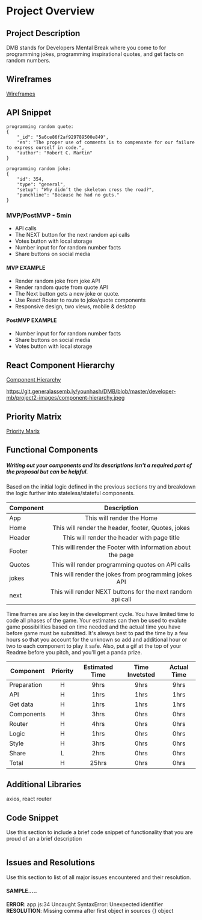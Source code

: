 # Project Overview


## Project Description

DMB stands for Developers Mental Break where you come to for programming jokes, programming inspirational quotes, and get facts on random numbers.

## Wireframes

[Wireframes](https://git.generalassemb.ly/younhash/DMB/blob/master/developer-mb/project2-images/wireframe.jpeg)

## API Snippet

```
programming random quote:
{
    "_id": "5a6ce86f2af929789500e849",
    "en": "The proper use of comments is to compensate for our failure to express ourself in code.",
    "author": "Robert C. Martin"
}

programming random joke:
{
    "id": 354,
    "type": "general",
    "setup": "Why didn’t the skeleton cross the road?",
    "punchline": "Because he had no guts."
}

```

### MVP/PostMVP - 5min

- API calls
- The NEXT button for the next random api calls
- Votes button with local storage
- Number input for for random number facts
- Share buttons on social media


#### MVP EXAMPLE

- Render random joke from joke API
- Render random quote from quote API
- The Next button gets a new joke or quote.
- Use React Router to route to joke/quote components
- Responsive design, two views, mobile & desktop

#### PostMVP EXAMPLE

- Number input for for random number facts
- Share buttons on social media
- Votes button with local storage

## React Component Hierarchy

[Component Hierarchy](https://git.generalassemb.ly/younhash/DMB/blob/master/developer-mb/project2-images/component-hierarchy.jpeg)


https://git.generalassemb.ly/younhash/DMB/blob/master/developer-mb/project2-images/component-hierarchy.jpeg

## Priority Matrix

[Priority Marix](https://git.generalassemb.ly/younhash/DMB/blob/master/developer-mb/project2-images/matrix.jpeg)

## Functional Components
##### Writing out your components and its descriptions isn't a required part of the proposal but can be helpful.

Based on the initial logic defined in the previous sections try and breakdown the logic further into stateless/stateful components. 

| Component | Description | 
| --- | :---: |  
| App | This will render the Home | 
| Home | This will render the header, footer, Quotes, jokes |
| Header | This will render the header with page title| 
| Footer | This will render the Footer with information about the page | 
| Quotes | This will render programming quotes on API calls |
| jokes | This will render the jokes from programming jokes API |
| next | This will render NEXT buttons for the next random api call |


Time frames are also key in the development cycle.  You have limited time to code all phases of the game.  Your estimates can then be used to evalute game possibilities based on time needed and the actual time you have before game must be submitted. It's always best to pad the time by a few hours so that you account for the unknown so add and additional hour or two to each component to play it safe. Also, put a gif at the top of your Readme before you pitch, and you'll get a panda prize.

| Component | Priority | Estimated Time | Time Invetsted | Actual Time |
| --- | :---: |  :---: | :---: | :---: |
| Preparation| H | 9hrs| 9hrs | 9hrs |
| API | H | 1hrs| 1hrs | 1hrs |
| Get data| H | 1hrs| 1hrs | 1hrs |
| Components| H | 3hrs| 0hrs | 0hrs |
| Router| H | 4hrs| 0hrs | 0hrs |
| Logic| H | 1hrs| 0hrs | 0hrs |
| Style| H | 3hrs| 0hrs | 0hrs |
| Share| L | 2hrs| 0hrs | 0hrs |
| Total | H | 25hrs| 0hrs | 0hrs |


## Additional Libraries

axios,
react router

## Code Snippet

Use this section to include a brief code snippet of functionality that you are proud of an a brief description  

```

```

## Issues and Resolutions
 Use this section to list of all major issues encountered and their resolution.

#### SAMPLE.....
**ERROR**: app.js:34 Uncaught SyntaxError: Unexpected identifier                                
**RESOLUTION**: Missing comma after first object in sources {} object
